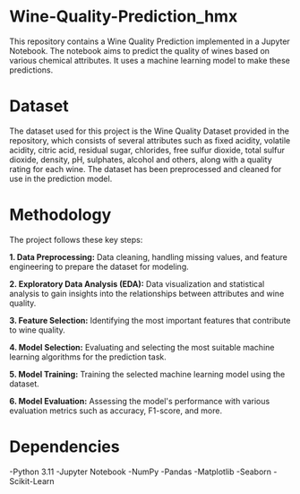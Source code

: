 # Wine-Quality-Prediction_hmx

This repository contains a Wine Quality Prediction implemented in a Jupyter Notebook. The notebook aims to predict the quality of wines based on various chemical attributes. It uses a machine learning model to make these predictions.


# Dataset

The dataset used for this project is the Wine Quality Dataset provided in the repository, which consists of several attributes such as fixed acidity,	volatile acidity,	citric acid,	residual sugar,	chlorides,	free sulfur dioxide,	total sulfur dioxide,	density,	pH,	sulphates,	alcohol and others, along with a quality rating for each wine. The dataset has been preprocessed and cleaned for use in the prediction model.

# Methodology

The project follows these key steps:

**1. Data Preprocessing:** Data cleaning, handling missing values, and feature engineering to prepare the dataset for modeling.

**2. Exploratory Data Analysis (EDA):** Data visualization and statistical analysis to gain insights into the relationships between attributes and wine quality.

**3. Feature Selection:** Identifying the most important features that contribute to wine quality.

**4. Model Selection:** Evaluating and selecting the most suitable machine learning algorithms for the prediction task.

**5. Model Training:** Training the selected machine learning model using the dataset.

**6. Model Evaluation:** Assessing the model's performance with various evaluation metrics such as accuracy, F1-score, and more.


# Dependencies

-Python 3.11
-Jupyter Notebook
-NumPy
-Pandas
-Matplotlib
-Seaborn
-Scikit-Learn

